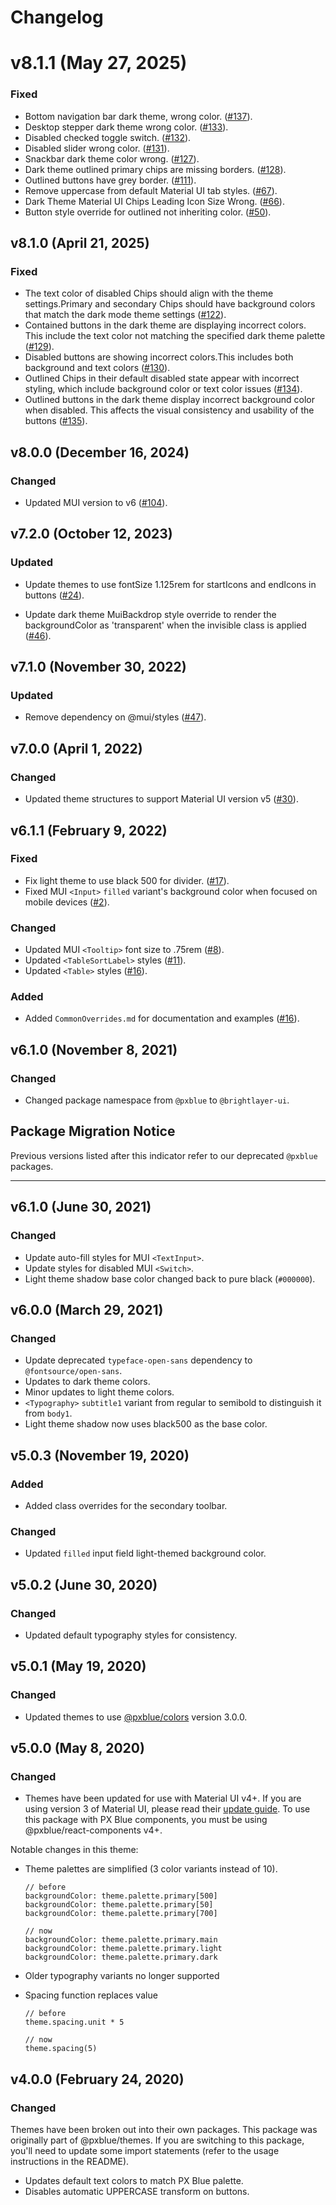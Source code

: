 # Changelog

# v8.1.1 (May 27, 2025)

### Fixed

- Bottom navigation bar dark theme, wrong color. ([#137](https://github.com/etn-ccis/blui-react-themes/issues/137)).
- Desktop stepper dark theme wrong color. ([#133](https://github.com/etn-ccis/blui-react-themes/issues/133)).
- Disabled checked toggle switch. ([#132](https://github.com/etn-ccis/blui-react-themes/issues/132)).
- Disabled slider wrong color. ([#131](https://github.com/etn-ccis/blui-react-themes/issues/131)).
- Snackbar dark theme color wrong. ([#127](https://github.com/etn-ccis/blui-react-themes/issues/127)).
- Dark theme outlined primary chips are missing borders. ([#128](https://github.com/etn-ccis/blui-react-themes/issues/128)).
- Outlined buttons have grey border. ([#111](https://github.com/etn-ccis/blui-react-themes/issues/111)).
- Remove uppercase from default Material UI tab styles. ([#67](https://github.com/etn-ccis/blui-react-themes/issues/67)).
- Dark Theme Material UI Chips Leading Icon Size Wrong. ([#66](https://github.com/etn-ccis/blui-react-themes/issues/66)).
- Button style override for outlined not inheriting color. ([#50](https://github.com/etn-ccis/blui-react-themes/issues/50)).

## v8.1.0 (April 21, 2025)

### Fixed

-   The text color of disabled Chips should align with the theme settings.Primary and secondary Chips should have background colors that match the dark mode theme settings ([#122](https://github.com/etn-ccis/blui-react-themes/issues/122)).
-   Contained buttons in the dark theme are displaying incorrect colors. This include the text color not matching the specified dark theme palette ([#129](https://github.com/etn-ccis/blui-react-themes/issues/129)).
-   Disabled buttons are showing incorrect colors.This includes both background and text colors ([#130](https://github.com/etn-ccis/blui-react-themes/issues/130)).
-   Outlined Chips in their default disabled state appear with incorrect styling, which  include background color or text color issues ([#134](https://github.com/etn-ccis/blui-react-themes/issues/134)).
-   Outlined buttons in the dark theme display incorrect background color when disabled. This affects the visual consistency and usability of the buttons ([#135](https://github.com/etn-ccis/blui-react-themes/issues/135)).

## v8.0.0 (December 16, 2024)

### Changed

- Updated MUI version to v6 ([#104](https://github.com/etn-ccis/blui-react-themes/pull/104)).

## v7.2.0 (October 12, 2023)

### Updated

-  Update themes to use fontSize 1.125rem for startIcons and endIcons in buttons ([#24](https://github.com/etn-ccis/blui-react-themes/issues/24)).

-  Update dark theme MuiBackdrop style override to render the backgroundColor as 'transparent' when the invisible class is applied ([#46](https://github.com/etn-ccis/blui-react-themes/issues/46)).

## v7.1.0 (November 30, 2022)

### Updated

-   Remove dependency on @mui/styles ([#47](https://github.com/etn-ccis/blui-react-themes/issues/47)).

## v7.0.0 (April 1, 2022)

### Changed

-   Updated theme structures to support Material UI version v5 ([#30](https://github.com/etn-ccis/blui-react-themes/issues/30)).

## v6.1.1 (February 9, 2022)

### Fixed

-   Fix light theme to use black 500 for divider. ([#17](https://github.com/etn-ccis/blui-react-themes/issues/17)).
-   Fixed MUI `<Input>` `filled` variant's background color when focused on mobile devices ([#2](https://github.com/etn-ccis/blui-react-themes/issues/2)).

### Changed

-   Updated MUI `<Tooltip>` font size to .75rem ([#8](https://github.com/etn-ccis/blui-react-themes/issues/8)).
-   Updated `<TableSortLabel>` styles ([#11](https://github.com/etn-ccis/blui-react-themes/issues/11)).
-   Updated `<Table>` styles ([#16](https://github.com/etn-ccis/blui-react-themes/issues/16)).

### Added

-   Added `CommonOverrides.md` for documentation and examples ([#16](https://github.com/etn-ccis/blui-react-themes/issues/16)).

## v6.1.0 (November 8, 2021)

### Changed

-   Changed package namespace from `@pxblue` to `@brightlayer-ui`.

## Package Migration Notice

Previous versions listed after this indicator refer to our deprecated `@pxblue` packages.

---

## v6.1.0 (June 30, 2021)

### Changed

-   Update auto-fill styles for MUI `<TextInput>`.
-   Update styles for disabled MUI `<Switch>`.
-   Light theme shadow base color changed back to pure black (`#000000`).

## v6.0.0 (March 29, 2021)

### Changed

-   Update deprecated `typeface-open-sans` dependency to `@fontsource/open-sans`.
-   Updates to dark theme colors.
-   Minor updates to light theme colors.
-   `<Typography>` `subtitle1` variant from regular to semibold to distinguish it from `body1`.
-   Light theme shadow now uses black500 as the base color.

## v5.0.3 (November 19, 2020)

### Added

-   Added class overrides for the secondary toolbar.

### Changed

-   Updated `filled` input field light-themed background color.

## v5.0.2 (June 30, 2020)

### Changed

-   Updated default typography styles for consistency.

## v5.0.1 (May 19, 2020)

### Changed

-   Updated themes to use [@pxblue/colors](https://www.npmjs.com/package/@pxblue/colors) version 3.0.0.

## v5.0.0 (May 8, 2020)

### Changed

-   Themes have been updated for use with Material UI v4+. If you are using version 3 of Material UI, please read their [update guide](https://material-ui.com/guides/migration-v3/). To use this package with PX Blue components, you must be using @pxblue/react-components v4+.

Notable changes in this theme:

-   Theme palettes are simplified (3 color variants instead of 10).

    ```
    // before
    backgroundColor: theme.palette.primary[500]
    backgroundColor: theme.palette.primary[50]
    backgroundColor: theme.palette.primary[700]

    // now
    backgroundColor: theme.palette.primary.main
    backgroundColor: theme.palette.primary.light
    backgroundColor: theme.palette.primary.dark
    ```

-   Older typography variants no longer supported
-   Spacing function replaces value

    ```
    // before
    theme.spacing.unit * 5

    // now
    theme.spacing(5)
    ```

## v4.0.0 (February 24, 2020)

### Changed

Themes have been broken out into their own packages. This package was originally part of @pxblue/themes. If you are switching to this package, you'll need to update some import statements (refer to the usage instructions in the README).

-   Updates default text colors to match PX Blue palette.
-   Disables automatic UPPERCASE transform on buttons.
